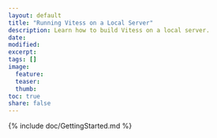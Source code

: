 ```yaml
---
layout: default
title: "Running Vitess on a Local Server"
description: Learn how to build Vitess on a local server.
date: 
modified:
excerpt:
tags: []
image:
  feature:
  teaser:
  thumb:
toc: true
share: false
---
```


{% include doc/GettingStarted.md %}
